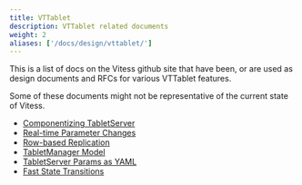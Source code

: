```yaml
---
title: VTTablet
description: VTTablet related documents
weight: 2
aliases: ['/docs/design/vttablet/']
---
```


This is a list of docs on the Vitess github site that have been, or are used as design documents and RFCs for various VTTablet features.

Some of these documents might not be representative of the current state of Vitess.

- [Componentizing TabletServer](https://github.com/vitessio/vitess/blob/main/doc/design-docs/ComponentizingTabletServer.md)
- [Real-time Parameter Changes](https://github.com/vitessio/vitess/blob/main/doc/design-docs/RealTimeParamsChange.md)
- [Row-based Replication](https://github.com/vitessio/vitess/blob/main/doc/design-docs/RowBasedReplication.md)
- [TabletManager Model](https://github.com/vitessio/vitess/blob/main/doc/design-docs/TabletManagerModel.md)
- [TabletServer Params as YAML](https://github.com/vitessio/vitess/blob/main/doc/design-docs/TabletServerParamsAsYAML.md)
- [Fast State Transitions](https://github.com/vitessio/vitess/blob/main/doc/design-docs/VTTabletFastStateTransitions.md)
